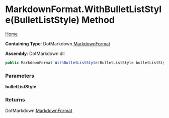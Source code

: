 <a name="_top"></a>

# MarkdownFormat\.WithBulletListStyle\(BulletListStyle\) Method

[Home](../../../README.md#_top)

**Containing Type**: DotMarkdown\.[MarkdownFormat](../README.md#_top)

**Assembly**: DotMarkdown\.dll

```csharp
public MarkdownFormat WithBulletListStyle(BulletListStyle bulletListStyle)
```

### Parameters

**bulletListStyle**

### Returns

DotMarkdown\.[MarkdownFormat](../README.md#_top)

